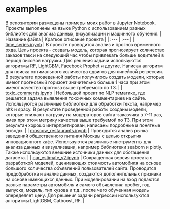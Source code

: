 # examples
В репозитории размещены примеры моих работ в Jupyter Notebook. Проекты выполнены на языке Python с использованием разных библиотек для анализа данных, визуализации и машинного обучения.
| Название файла | Краткое описание проекта |
| :--- | :--- |
| [time_series.ipynb](https://github.com/dsbulgakov/examples/blob/main/time_series.ipynb) | В проекте проводится анализ и прогноз временного ряда. Цель проекта - создать модель, которая прогнозирует количество заказов такси на следующий час чтобы привлекать больше водителей в период пиковой нагрузки. Для решения задачи используются алгоритмы RF, LightGBM, Facebook Prophet и другие. Написан алгоритм для поиска оптимального количества сдвигов для линейной регрессии. В результате проведенной работы получилось создать модели, которые имеют прогнозный горизонт значительно больше 1 часа при этом имеют качество прогноза выше требуемого по ТЗ. |
| [toxic_comments.ipynb](https://github.com/dsbulgakov/examples/blob/main/toxic_comments.ipynb) | Небольшой проект по NLP тематике, где решается задача выявления токсичных комментариев на сайте. Используются различные библиотеки для обработки текста, например nltk и spacy. В результате проведенной работы созданы модели, которые снижают нагрузку на модераторов сайта-заказчика в 7-11 раз, имея при этом метрику качества выше требуемой по ТЗ. При этом результан хорошо интерпретирован, написаны подробные и понятные выводы. |
| [moscow_restaurants.ipynb](https://github.com/dsbulgakov/examples/blob/main/moscow_restaurants.ipynb) | Проводится анализ рынка заведений общественного питания Москвы с целью открытия инновационного кафе. Используются различные инструменты для анализа данных и визуализации, например библиотеки seaborn и plotly. Также используются внешние источники данных для обогащения датасета. |
| [car_estimate_v2.ipynb](https://github.com/dsbulgakov/examples/blob/main/car_estimate_v2.ipynb) | Сокращенная версия проекта с разработкой моделей, оценивающих стоимость автомобиля на основе большого количества объявлений пользователей сайта. Проводится  предобработка и анализ данных, создаются дополнительных признаки на основе имеющихся данных. При моделировании на вход подаются разные параметры автомобиля и самого объявления: пробег, год выпуска, модель, тип кузова и т.д., после чего обученная модель опеределяет цену. Для решения задачи регрессии используются алгоритмы LightGBM, Catboost, RF. |
